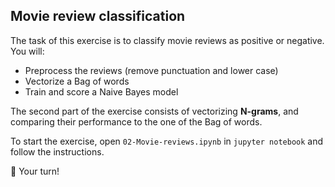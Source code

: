 ## Movie review classification

The task of this exercise is to classify movie reviews as positive or negative. You will:

- Preprocess the reviews (remove punctuation and lower case)
- Vectorize a Bag of words
- Train and score a Naive Bayes model

The second part of the exercise consists of vectorizing **N-grams**, and comparing their performance to the one of the Bag of words.

To start the exercise, open `02-Movie-reviews.ipynb` in `jupyter notebook` and follow the instructions.

🚀 Your turn!
